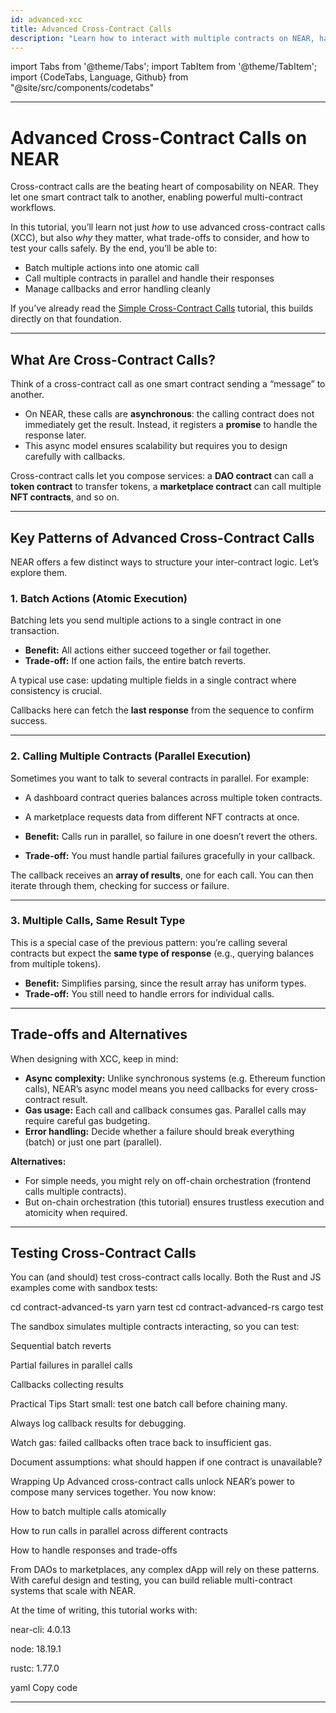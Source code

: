 ```yaml
---
id: advanced-xcc
title: Advanced Cross-Contract Calls
description: "Learn how to interact with multiple contracts on NEAR, handle asynchronous results, and master callbacks for reliable inter-contract logic."
---
```

import Tabs from '@theme/Tabs';
import TabItem from '@theme/TabItem';
import {CodeTabs, Language, Github} from "@site/src/components/codetabs"

---

# Advanced Cross-Contract Calls on NEAR

Cross-contract calls are the beating heart of composability on NEAR. They let one smart contract talk to another, enabling powerful multi-contract workflows.  

In this tutorial, you’ll learn not just *how* to use advanced cross-contract calls (XCC), but also *why* they matter, what trade-offs to consider, and how to test your calls safely. By the end, you’ll be able to:  

- Batch multiple actions into one atomic call  
- Call multiple contracts in parallel and handle their responses  
- Manage callbacks and error handling cleanly  

If you’ve already read the [Simple Cross-Contract Calls](xcc.md) tutorial, this builds directly on that foundation.  

---

## What Are Cross-Contract Calls?

Think of a cross-contract call as one smart contract sending a “message” to another.  
- On NEAR, these calls are **asynchronous**: the calling contract does not immediately get the result. Instead, it registers a **promise** to handle the response later.  
- This async model ensures scalability but requires you to design carefully with callbacks.  

Cross-contract calls let you compose services: a **DAO contract** can call a **token contract** to transfer tokens, a **marketplace contract** can call multiple **NFT contracts**, and so on.  

---

## Key Patterns of Advanced Cross-Contract Calls

NEAR offers a few distinct ways to structure your inter-contract logic. Let’s explore them.

### 1. Batch Actions (Atomic Execution)

Batching lets you send multiple actions to a single contract in one transaction.  
- **Benefit:** All actions either succeed together or fail together.  
- **Trade-off:** If one action fails, the entire batch reverts.  

A typical use case: updating multiple fields in a single contract where consistency is crucial.  

<CodeTabs>
  <Language value="js" language="js">
    <Github fname="batch_actions.ts"
      url="https://github.com/near-examples/cross-contract-calls/blob/main/contract-advanced-ts/src/internal/batch_actions.ts"
      start="5" end="17" />
  </Language>
  <Language value="rust" language="rust">
    <Github fname="batch_actions.rs"
      url="https://github.com/near-examples/cross-contract-calls/blob/main/contract-advanced-rs/src/batch_actions.rs"
      start="8" end="20" />
  </Language>
</CodeTabs>

Callbacks here can fetch the **last response** from the sequence to confirm success.  

---

### 2. Calling Multiple Contracts (Parallel Execution)

Sometimes you want to talk to several contracts in parallel. For example:  
- A dashboard contract queries balances across multiple token contracts.  
- A marketplace requests data from different NFT contracts at once.  

- **Benefit:** Calls run in parallel, so failure in one doesn’t revert the others.  
- **Trade-off:** You must handle partial failures gracefully in your callback.  

<CodeTabs>
  <Language value="js" language="js">
    <Github fname="multiple_contracts.ts"
      url="https://github.com/near-examples/cross-contract-calls/blob/main/contract-advanced-ts/src/internal/multiple_contracts.ts"
      start="6" end="21" />
  </Language>
  <Language value="rust" language="rust">
    <Github fname="multiple_contracts.rs"
      url="https://github.com/near-examples/cross-contract-calls/blob/main/contract-advanced-rs/src/multiple_contracts.rs"
      start="16" end="55" />
  </Language>
</CodeTabs>

The callback receives an **array of results**, one for each call. You can then iterate through them, checking for success or failure.  

---

### 3. Multiple Calls, Same Result Type

This is a special case of the previous pattern: you’re calling several contracts but expect the **same type of response** (e.g., querying balances from multiple tokens).  

- **Benefit:** Simplifies parsing, since the result array has uniform types.  
- **Trade-off:** You still need to handle errors for individual calls.  

<CodeTabs>
  <Language value="js" language="js">
    <Github fname="similar_contracts.ts"
      url="https://github.com/near-examples/cross-contract-calls/blob/main/contract-advanced-ts/src/internal/similar_contracts.ts"
      start="6" end="35" />
  </Language>
  <Language value="rust" language="rust">
    <Github fname="similar_contracts.rs"
      url="https://github.com/near-examples/cross-contract-calls/blob/main/contract-advanced-rs/src/similar_contracts.rs"
      start="8" end="31" />
  </Language>
</CodeTabs>

---

## Trade-offs and Alternatives

When designing with XCC, keep in mind:  

- **Async complexity:** Unlike synchronous systems (e.g. Ethereum function calls), NEAR’s async model means you need callbacks for every cross-contract result.  
- **Gas usage:** Each call and callback consumes gas. Parallel calls may require careful gas budgeting.  
- **Error handling:** Decide whether a failure should break everything (batch) or just one part (parallel).  

**Alternatives:**  
- For simple needs, you might rely on off-chain orchestration (frontend calls multiple contracts).  
- But on-chain orchestration (this tutorial) ensures trustless execution and atomicity when required.  

---

## Testing Cross-Contract Calls

You can (and should) test cross-contract calls locally. Both the Rust and JS examples come with sandbox tests:  

<Tabs groupId="code-tabs">
  <TabItem value="js" label="🌐 JavaScript">
    cd contract-advanced-ts
    yarn
    yarn test
  </TabItem> 
  <TabItem value="rust" label="🦀 Rust">
    cd contract-advanced-rs
    cargo test
  </TabItem> 
</Tabs>


The sandbox simulates multiple contracts interacting, so you can test:

Sequential batch reverts

Partial failures in parallel calls

Callbacks collecting results

Practical Tips
Start small: test one batch call before chaining many.

Always log callback results for debugging.

Watch gas: failed callbacks often trace back to insufficient gas.

Document assumptions: what should happen if one contract is unavailable?

Wrapping Up
Advanced cross-contract calls unlock NEAR’s power to compose many services together. You now know:

How to batch multiple calls atomically

How to run calls in parallel across different contracts

How to handle responses and trade-offs

From DAOs to marketplaces, any complex dApp will rely on these patterns. With careful design and testing, you can build reliable multi-contract systems that scale with NEAR.

At the time of writing, this tutorial works with:

near-cli: 4.0.13

node: 18.19.1

rustc: 1.77.0

yaml
Copy code

---
